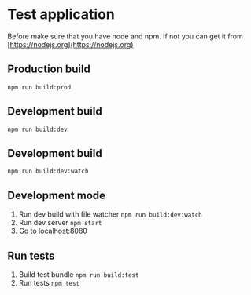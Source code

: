# Test application

Before make sure that you have node and npm. If not you can get it from [https://nodejs.org](https://nodejs.org)

## Production build
`npm run build:prod`

## Development build
`npm run build:dev`

## Development build
`npm run build:dev:watch`

## Development mode
1. Run dev build with file watcher `npm run build:dev:watch`
2. Run dev server `npm start`
3. Go to localhost:8080

## Run tests
1. Build test bundle
`npm run build:test`
2. Run tests
`npm test`